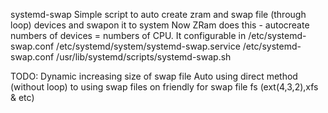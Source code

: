 systemd-swap
Simple script to auto create zram and swap file (through loop) devices and swapon it to system
Now ZRam does this - autocreate numbers of devices = numbers of 
CPU.
It configurable in /etc/systemd-swap.conf
/etc/systemd/system/systemd-swap.service
/etc/systemd-swap.conf
/usr/lib/systemd/scripts/systemd-swap.sh

TODO:
Dynamic increasing size of swap file
Auto using direct method (without loop) to using swap files on friendly for swap file fs (ext(4,3,2),xfs & etc)
